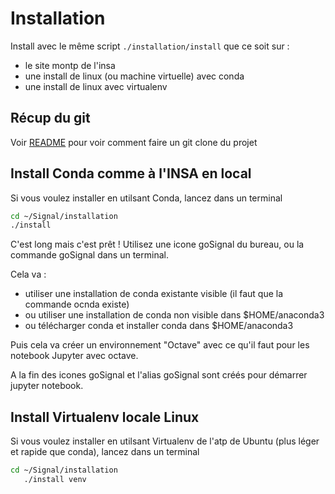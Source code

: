# Installation

Install avec le même script ``./installation/install`` que ce soit sur :
   * le site montp de l'insa
   * une install de linux (ou machine virtuelle) avec conda
   * une install de linux avec virtualenv

## Récup du git
Voir [README](https://github.com/balaise31/Signal/blob/discret/README.md "README du Github") pour voir comment faire un git clone du projet
	
## Install Conda comme à l'INSA en local

Si vous voulez installer en utilsant Conda, lancez dans un terminal

```bash   
cd ~/Signal/installation
./install
```
C'est long mais c'est prêt !
Utilisez une icone goSignal du bureau, ou la commande goSignal dans un terminal.

Cela va :

  * utiliser une installation de conda existante visible (il faut que la commande ocnda existe)
  * ou utiliser une installation de conda non visible dans $HOME/anaconda3
  * ou télécharger conda et installer conda dans $HOME/anaconda3

Puis cela va créer un environnement "Octave" avec ce qu'il faut pour les notebook Jupyter avec octave. 

A la fin des icones goSignal et l'alias goSignal sont créés pour démarrer jupyter notebook.

## Install Virtualenv locale Linux

Si vous voulez installer en utilsant Virtualenv de l'atp de Ubuntu (plus léger et rapide que conda), lancez dans un terminal

```bash
cd ~/Signal/installation
   ./install venv
```
	
